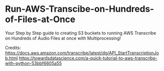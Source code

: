 # Run-AWS-Transcibe-on-Hundreds-of-Files-at-Once

Your Step by Step guide to creating S3 buckets to running AWS Transcribe on Hundreds of Audio Files at once with Multiprocessing!

Credits:
https://docs.aws.amazon.com/transcribe/latest/dg/API_StartTranscriptionJob.html
https://towardsdatascience.com/a-quick-tutorial-to-aws-transcribe-with-python-53bbf6605a55 

